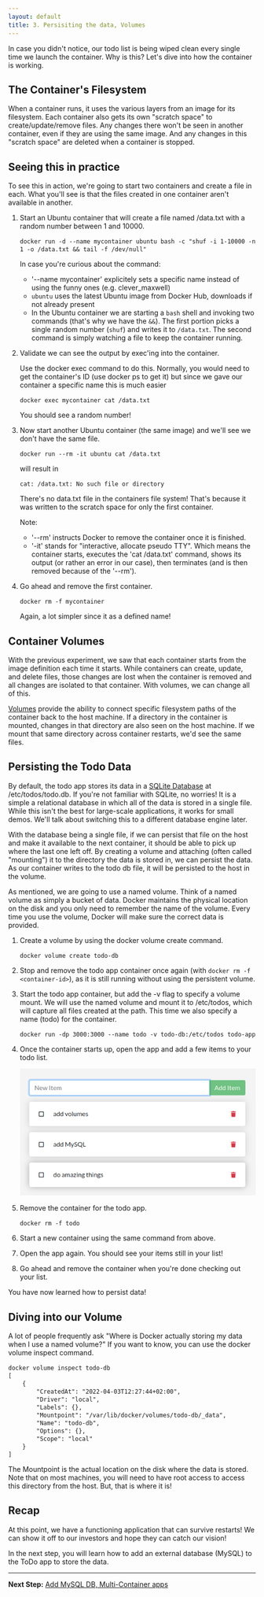 ```yaml
---
layout: default
title: 3. Persisiting the data, Volumes
---
```


In case you didn't notice, our todo list is being wiped clean every single time we launch the container. Why is this? Let's dive into how the container is working.

## The Container's Filesystem

When a container runs, it uses the various layers from an image for its filesystem. Each container also gets its own "scratch space" to create/update/remove files. Any changes there won't be seen in another container, even if they are using the same image. And any changes in this "scratch space" are deleted when a container is stopped.

## Seeing this in practice

To see this in action, we're going to start two containers and create a file in each. What you'll see is that the files created in one container aren't available in another.

1. Start an Ubuntu container that will create a file named /data.txt with a random number between 1 and 10000.

    ```
    docker run -d --name mycontainer ubuntu bash -c "shuf -i 1-10000 -n 1 -o /data.txt && tail -f /dev/null"
    ```

    In case you're curious about the command:
    
    * '--name mycontainer' explicitely sets a specific name instead of using the funny ones (e.g. clever_maxwell)
    * `ubuntu` uses the latest Ubuntu image from Docker Hub, downloads if not already present
    * In the Ubuntu container we are starting a `bash` shell and invoking two commands (that's why we have the `&&`). The first portion picks a single random number (`shuf`) and writes it to `/data.txt`. The second command is simply watching a file to keep the container running.

2. Validate we can see the output by exec'ing into the container. 

    Use the docker exec command to do this. Normally, you would need to get the container's ID (use docker ps to get it) but since we gave our container a specific name this is much easier

    ```
    docker exec mycontainer cat /data.txt
    ```
    
    You should see a random number!

3. Now start another Ubuntu container (the same image) and we'll see we don't have the same file.

    ```
    docker run --rm -it ubuntu cat /data.txt
    ```

    will result in

    ```
    cat: /data.txt: No such file or directory
    ```

    There's no data.txt file in the containers file system! That's because it was written to the scratch space for only the first container.

    Note: 
    * '--rm' instructs Docker to remove the container once it is finished. 
    * '-it' stands for "interactive, allocate pseudo TTY". Which means the container starts, executes the 'cat /data.txt' command, shows its output (or rather an error in our case), then terminates (and is then removed because of the '--rm').

4. Go ahead and remove the first container.

    ```
    docker rm -f mycontainer
    ```

    Again, a lot simpler since it as a defined name!


## Container Volumes

With the previous experiment, we saw that each container starts from the image definition each time it starts. While containers can create, update, and delete files, those changes are lost when the container is removed and all changes are isolated to that container. With volumes, we can change all of this.

[Volumes](https://docs.docker.com/storage/volumes/) provide the ability to connect specific filesystem paths of the container back to the host machine. If a directory in the container is mounted, changes in that directory are also seen on the host machine. If we mount that same directory across container restarts, we'd see the same files.

## Persisting the Todo Data

By default, the todo app stores its data in a [SQLite Database](https://www.sqlite.org/index.html) at /etc/todos/todo.db. If you're not familiar with SQLite, no worries! It is a simple a relational database in which all of the data is stored in a single file. While this isn't the best for large-scale applications, it works for small demos. We'll talk about switching this to a different database engine later.

With the database being a single file, if we can persist that file on the host and make it available to the next container, it should be able to pick up where the last one left off. By creating a volume and attaching (often called "mounting") it to the directory the data is stored in, we can persist the data. As our container writes to the todo db file, it will be persisted to the host in the volume.

As mentioned, we are going to use a named volume. Think of a named volume as simply a bucket of data. Docker maintains the physical location on the disk and you only need to remember the name of the volume. Every time you use the volume, Docker will make sure the correct data is provided.

1. Create a volume by using the docker volume create command.

    ```
    docker volume create todo-db
    ```

2. Stop and remove the todo app container once again (with `docker rm -f <container-id>`), as it is still running without using the persistent volume.

3. Start the todo app container, but add the -v flag to specify a volume mount. We will use the named volume and mount it to /etc/todos, which will capture all files created at the path. This time we also specify a name (todo) for the container.

    ```
    docker run -dp 3000:3000 --name todo -v todo-db:/etc/todos todo-app
    ```

4. Once the container starts up, open the app and add a few items to your todo list.

    ![Items added to todo list](images/todo-app2.png)

5. Remove the container for the todo app. 

    ```
    docker rm -f todo
    ```

6. Start a new container using the same command from above.

7. Open the app again. You should see your items still in your list!

8. Go ahead and remove the container when you're done checking out your list.

You have now learned how to persist data!

## Diving into our Volume

A lot of people frequently ask "Where is Docker actually storing my data when I use a named volume?" If you want to know, you can use the docker volume inspect command.

```
docker volume inspect todo-db
[
    {
        "CreatedAt": "2022-04-03T12:27:44+02:00",
        "Driver": "local",
        "Labels": {},
        "Mountpoint": "/var/lib/docker/volumes/todo-db/_data",
        "Name": "todo-db",
        "Options": {},
        "Scope": "local"
    }
]
```

The Mountpoint is the actual location on the disk where the data is stored. Note that on most machines, you will need to have root access to access this directory from the host. But, that is where it is!

## Recap

At this point, we have a functioning application that can survive restarts! We can show it off to our investors and hope they can catch our vision!

In the next step, you will learn how to add an external database (MySQL) to the ToDo app to store the data.

---

**Next Step:** [Add MySQL DB, Multi-Container apps](lab4.md) 